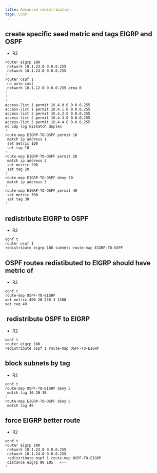 ```yaml
---
title: Advanced redistribution
tags: CCNP
---
```


## create specific seed metric and tags EIGRP and OSPF



- R2

```
router eigrp 100  
 network 10.1.23.0 0.0.0.255  
 network 10.1.24.0 0.0.0.255  
!  
router ospf 1  
 no auto-cost  
 network 10.1.12.0 0.0.0.255 area 0  
!  
!  
!  
access-list 1 permit 10.4.0.0 0.0.0.255  
access-list 1 permit 10.4.1.0 0.0.0.255  
access-list 2 permit 10.4.2.0 0.0.0.255  
access-list 2 permit 10.4.3.0 0.0.0.255  
access-list 3 permit 10.4.4.0 0.0.0.255  
no cdp log mismatch duplex  
!  
route-map EIGRP-TO-OSPF permit 10
 match ip address 1
 set metric 100
 set tag 10
!
route-map EIGRP-TO-OSPF permit 20
 match ip address 2
 set metric 200
 set tag 20
!
route-map EIGRP-TO-OSPF deny 30
 match ip address 3
!
route-map EIGRP-TO-OSPF permit 40
 set metric 300
 set tag 30
!
```

## redistribute EIGRP to OSPF

- R2

```
conf t
router ospf 1
redistribute eigrp 100 subnets route-map EIGRP-TO-OSPF
```

## OSPF routes redistibuted to EIGRP should have metric of

- R2

```
conf t
route-map OSPF-TO-EIGRP
set metric 400 20 255 1 1500
set tag 40
```

##  redistribute OSPF to EIGRP

- R2

```
conf t
router eigrp 100
redistribute ospf 1 route-map OSPF-TO-EIGRP
```

## block subnets by tag

- R2

```
conf t
route-map OSPF-TO-EIGRP deny 5
 match tag 10 20 30
!
route-map EIGRP-TO-OSPF deny 5
 match tag 40
```

## force EIGRP better route

- R2

```
conf t
router eigrp 100
 network 10.1.23.0 0.0.0.255
 network 10.1.24.0 0.0.0.255
 redistribute ospf 1 route-map OSPF-TO-EIGRP
 distance eigrp 90 105   <--
!
```
